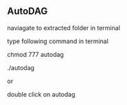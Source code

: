 ## AutoDAG

naviagate to extracted folder in terminal

type following command in terminal

chmod 777 autodag

./autodag

or

double click on autodag

